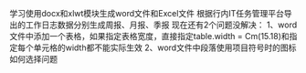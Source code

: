 学习使用docx和xlwt模块生成word文件和Excel文件
根据行内IT任务管理平台导出的工作日志数据分别生成周报、月报、季报
现在还有2个问题没解决：
  1、word文件中添加一个表格，如果指定表格宽度，直接指定table.width = Cm(15.18)和指定每个单元格的width都不能实际生效
  2、word文件中段落使用项目符号时的图标如何选择问题

